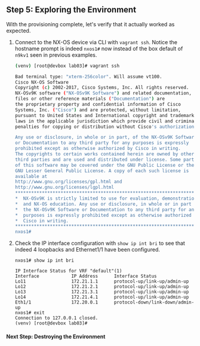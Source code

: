 ## Step 5: Exploring the Environment

With the provisioning complete, let's verify that it actually worked as expected.

1. Connect to the NX-OS device via CLI with `vagrant ssh`. Notice the hostname prompt is indeed `nxos1#` now instead of the box default of `n9kv1` seen in previous examples.

    ```bash
    (venv) [root@devbox lab03]# vagrant ssh

    Bad terminal type: "xterm-256color". Will assume vt100.
    Cisco NX-OS Software
    Copyright (c) 2002-2017, Cisco Systems, Inc. All rights reserved.
    NX-OSv9K software ("NX-OSv9K Software") and related documentation,
    files or other reference materials ("Documentation") are
    the proprietary property and confidential information of Cisco
    Systems, Inc. ("Cisco") and are protected, without limitation,
    pursuant to United States and International copyright and trademark
    laws in the applicable jurisdiction which provide civil and criminal
    penalties for copying or distribution without Cisco's authorization.

    Any use or disclosure, in whole or in part, of the NX-OSv9K Software
    or Documentation to any third party for any purposes is expressly
    prohibited except as otherwise authorized by Cisco in writing.
    The copyrights to certain works contained herein are owned by other
    third parties and are used and distributed under license. Some parts
    of this software may be covered under the GNU Public License or the
    GNU Lesser General Public License. A copy of each such license is
    available at
    http://www.gnu.org/licenses/gpl.html and
    http://www.gnu.org/licenses/lgpl.html
    ***************************************************************************
    *  NX-OSv9K is strictly limited to use for evaluation, demonstration      *
    *  and NX-OS education. Any use or disclosure, in whole or in part of     *
    *  the NX-OSv9K Software or Documentation to any third party for any      *
    *  purposes is expressly prohibited except as otherwise authorized by     *
    *  Cisco in writing.                                                    *
    ***************************************************************************
    nxos1#
    ```

1. Check the IP interface configuration with `show ip int bri` to see that indeed 4 loopbacks and Ethernet1/1 have been configured.

    ```
    nxos1# show ip int bri

    IP Interface Status for VRF "default"(1)
    Interface            IP Address      Interface Status
    Lo11                 172.21.1.1      protocol-up/link-up/admin-up
    Lo12                 172.21.2.1      protocol-up/link-up/admin-up
    Lo13                 172.21.3.1      protocol-up/link-up/admin-up
    Lo14                 172.21.4.1      protocol-up/link-up/admin-up
    Eth1/1               172.20.0.1      protocol-down/link-down/admin-up
    nxos1# exit
    Connection to 127.0.0.1 closed.
    (venv) [root@devbox lab03]#    
    ```

#### Next Step: Destroying the Environment
